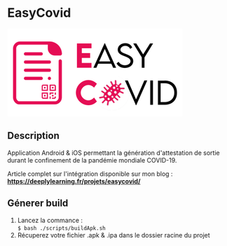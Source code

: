 # EasyCovid
<img src="./hs/icon_template.png" width="400"/>

## Description

Application Android &amp; iOS permettant la génération d'attestation de sortie durant le confinement de la pandémie mondiale COVID-19. 

Article complet sur l'intégration disponible sur mon blog :
**https://deeplylearning.fr/projets/easycovid/**

## Génerer build 
1. Lancez la commance :  
`$ bash ./scripts/buildApk.sh`
2. Récuperez votre fichier .apk & .ipa dans le dossier racine du projet


